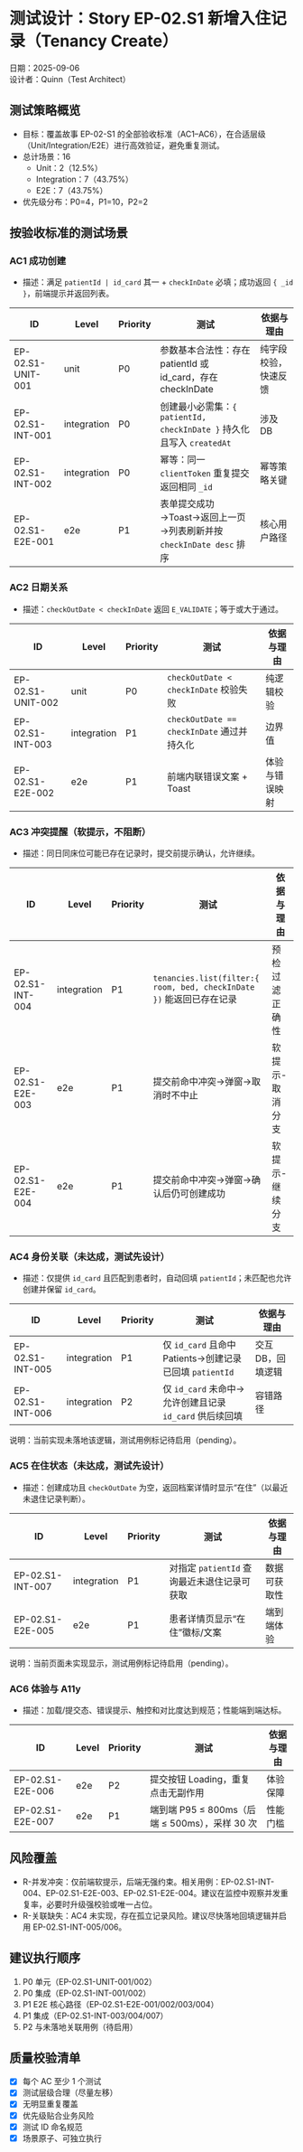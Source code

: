 # 测试设计：Story EP-02.S1 新增入住记录（Tenancy Create）

日期：2025-09-06  
设计者：Quinn（Test Architect）

## 测试策略概览
- 目标：覆盖故事 EP-02-S1 的全部验收标准（AC1–AC6），在合适层级（Unit/Integration/E2E）进行高效验证，避免重复测试。
- 总计场景：16  
  - Unit：2（12.5%）  
  - Integration：7（43.75%）  
  - E2E：7（43.75%）  
- 优先级分布：P0=4，P1=10，P2=2

## 按验收标准的测试场景

### AC1 成功创建
- 描述：满足 `patientId | id_card` 其一 + `checkInDate` 必填；成功返回 `{ _id }`，前端提示并返回列表。

| ID | Level | Priority | 测试 | 依据与理由 |
|---|---|---|---|---|
| EP-02.S1-UNIT-001 | unit | P0 | 参数基本合法性：存在 patientId 或 id_card，存在 checkInDate | 纯字段校验，快速反馈 |
| EP-02.S1-INT-001 | integration | P0 | 创建最小必需集：`{ patientId, checkInDate }` 持久化且写入 `createdAt` | 涉及 DB | 
| EP-02.S1-INT-002 | integration | P0 | 幂等：同一 `clientToken` 重复提交返回相同 `_id` | 幂等策略关键 | 
| EP-02.S1-E2E-001 | e2e | P1 | 表单提交成功→Toast→返回上一页→列表刷新并按 `checkInDate desc` 排序 | 核心用户路径 |

### AC2 日期关系
- 描述：`checkOutDate < checkInDate` 返回 `E_VALIDATE`；等于或大于通过。

| ID | Level | Priority | 测试 | 依据与理由 |
|---|---|---|---|---|
| EP-02.S1-UNIT-002 | unit | P0 | `checkOutDate < checkInDate` 校验失败 | 纯逻辑校验 |
| EP-02.S1-INT-003 | integration | P1 | `checkOutDate == checkInDate` 通过并持久化 | 边界值 |
| EP-02.S1-E2E-002 | e2e | P1 | 前端内联错误文案 + Toast | 体验与错误映射 |

### AC3 冲突提醒（软提示，不阻断）
- 描述：同日同床位可能已存在记录时，提交前提示确认，允许继续。

| ID | Level | Priority | 测试 | 依据与理由 |
|---|---|---|---|---|
| EP-02.S1-INT-004 | integration | P1 | `tenancies.list(filter:{ room, bed, checkInDate })` 能返回已存在记录 | 预检过滤正确性 |
| EP-02.S1-E2E-003 | e2e | P1 | 提交前命中冲突→弹窗→取消时不中止 | 软提示-取消分支 |
| EP-02.S1-E2E-004 | e2e | P1 | 提交前命中冲突→弹窗→确认后仍可创建成功 | 软提示-继续分支 |

### AC4 身份关联（未达成，测试先设计）
- 描述：仅提供 `id_card` 且匹配到患者时，自动回填 `patientId`；未匹配也允许创建并保留 `id_card`。

| ID | Level | Priority | 测试 | 依据与理由 |
|---|---|---|---|---|
| EP-02.S1-INT-005 | integration | P1 | 仅 `id_card` 且命中 Patients→创建记录已回填 `patientId` | 交互 DB，回填逻辑 |
| EP-02.S1-INT-006 | integration | P2 | 仅 `id_card` 未命中→允许创建且记录 `id_card` 供后续回填 | 容错路径 |

说明：当前实现未落地该逻辑，测试用例标记待启用（pending）。

### AC5 在住状态（未达成，测试先设计）
- 描述：创建成功且 `checkOutDate` 为空，返回档案详情时显示“在住”（以最近未退住记录判断）。

| ID | Level | Priority | 测试 | 依据与理由 |
|---|---|---|---|---|
| EP-02.S1-INT-007 | integration | P1 | 对指定 `patientId` 查询最近未退住记录可获取 | 数据可获取性 |
| EP-02.S1-E2E-005 | e2e | P1 | 患者详情页显示“在住”徽标/文案 | 端到端体验 |

说明：当前页面未实现显示，测试用例标记待启用（pending）。

### AC6 体验与 A11y
- 描述：加载/提交态、错误提示、触控和对比度达到规范；性能端到端达标。

| ID | Level | Priority | 测试 | 依据与理由 |
|---|---|---|---|---|
| EP-02.S1-E2E-006 | e2e | P2 | 提交按钮 Loading，重复点击无副作用 | 体验保障 |
| EP-02.S1-E2E-007 | e2e | P1 | 端到端 P95 ≤ 800ms（后端 ≤ 500ms），采样 30 次 | 性能门槛 |

## 风险覆盖
- R-并发冲突：仅前端软提示，后端无强约束。相关用例：EP-02.S1-INT-004、EP-02.S1-E2E-003、EP-02.S1-E2E-004。建议在监控中观察并发重复率，必要时升级强校验或唯一占位。
- R-关联缺失：AC4 未实现，存在孤立记录风险。建议尽快落地回填逻辑并启用 EP-02.S1-INT-005/006。

## 建议执行顺序
1. P0 单元（EP-02.S1-UNIT-001/002）
2. P0 集成（EP-02.S1-INT-001/002）
3. P1 E2E 核心路径（EP-02.S1-E2E-001/002/003/004）
4. P1 集成（EP-02.S1-INT-003/004/007）
5. P2 与未落地关联用例（待启用）

## 质量校验清单
- [x] 每个 AC 至少 1 个测试
- [x] 测试层级合理（尽量左移）
- [x] 无明显重复覆盖
- [x] 优先级贴合业务风险
- [x] 测试 ID 命名规范
- [x] 场景原子、可独立执行
